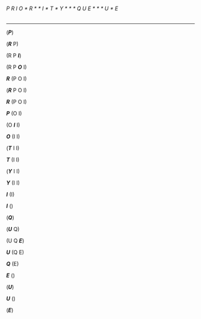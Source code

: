 ###### P R I O * R * * I * T * Y * * * Q U E * * * U * E
--------------------------------------------------------

(*****P*****)

(*****R***** P)

(R P *****I*****)

(R P *****O***** I)

*****R***** (P O I)

(*****R***** P O I)

*****R***** (P O I)

*****P***** (O I)

(O *****I***** I)

*****O***** (I I)

(*****T***** I I)

*****T***** (I I)

(*****Y***** I I)

*****Y***** (I I)

*****I***** (I)

*****I***** ()

(*****Q*****)

(*****U***** Q)

(U Q *****E*****)

*****U***** (Q E)

*****Q***** (E)

*****E***** ()

(*****U*****)

*****U***** ()

(*****E*****)





